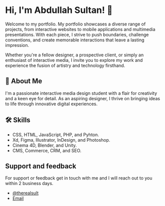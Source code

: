 # Hi, I'm Abdullah Sultan! 👋


Welcome to my portfolio. My portfolio showcases a diverse range of projects, from interactive websites to mobile applications and multimedia presentations. With each piece, I strive to push boundaries, challenge conventions, and create memorable interactions that leave a lasting impression.

Whether you're a fellow designer, a prospective client, or simply an enthusiast of interactive media, I invite you to explore my work and experience the fusion of artistry and technology firsthand.


## 🚀 About Me
I'm a passionate interactive media design student with a flair for creativity and a keen eye for detail. As an aspiring designer, I thrive on bringing ideas to life through innovative digital experiences.
## 🛠 Skills
- CSS, HTML, JavaScript, PHP, and Pyhton.
- Xd, Figma, Illustrator, InDesign, and Photoshop.
- Cinema 4D, Blender, and Unity.
- CMS, Commerce, CRM, and SEO.


## Support and feedback

For support or feedback get in touch with me and I will reach out to you within 2 business days.
- [@therealsult](https://www.github.com/therealsult)
- [Email](mailto:asultan.london@gmail.com)

